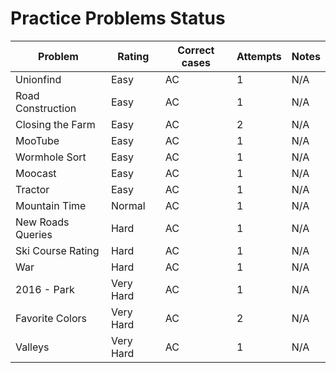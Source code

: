 # Practice Problems Status
Problem|Rating|Correct cases|Attempts|Notes
-|-|-|-|-
Unionfind|Easy|AC|1|N/A
Road Construction|Easy|AC|1|N/A
Closing the Farm|Easy|AC|2|N/A
MooTube|Easy|AC|1|N/A
Wormhole Sort|Easy|AC|1|N/A
Moocast|Easy|AC|1|N/A
Tractor|Easy|AC|1|N/A
Mountain Time|Normal|AC|1|N/A
New Roads Queries|Hard|AC|1|N/A
Ski Course Rating|Hard|AC|1|N/A
War|Hard|AC|1|N/A
2016 - Park|Very Hard|AC|1|N/A
Favorite Colors|Very Hard|AC|2|N/A
Valleys|Very Hard|AC|1|N/A